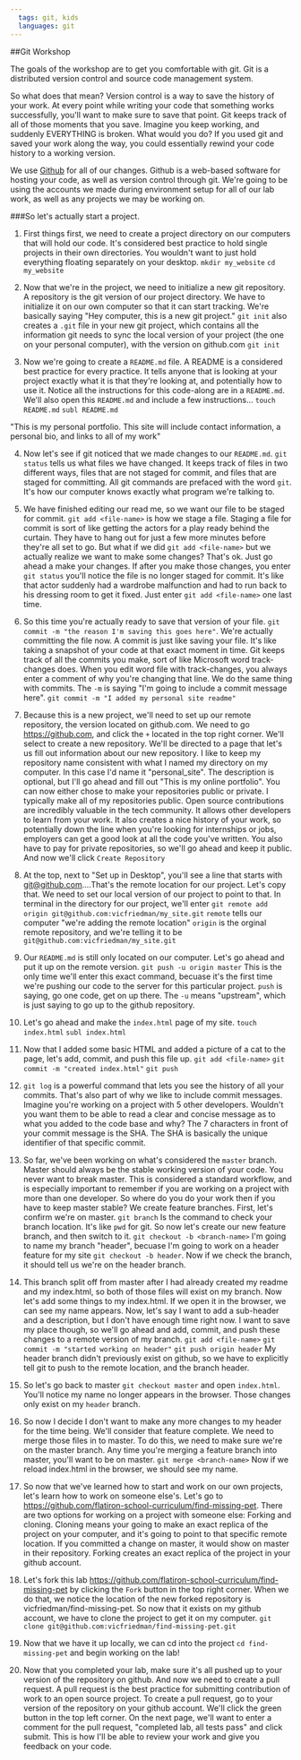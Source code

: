 ```yaml
---
  tags: git, kids 
  languages: git
---
```


##Git Workshop

The goals of the workshop are to get you comfortable with git. Git is a distributed version control and source code management system. 

So what does that mean? Version control is a way to save the history of your work. At every point while writing your code that something works successfully, you'll want to make sure to save that point. Git keeps track of all of those moments that you save. Imagine you keep working, and suddenly EVERYTHING is broken. What would you do? If you used git and saved your work along the way, you could essentially rewind your code history to a working version.

We use [Github](https://github.com/) for all of our changes. Github is a web-based software for hosting your code, as well as version control through git. We're going to be using the accounts we made during environment setup for all of our lab work, as well as any projects we may be working on.

###So let's actually start a project.

1. First things first, we need to create a project directory on our computers that will hold our code. It's considered best practice to hold single projects in their own directories. You wouldn't want to just hold everything floating separately on your desktop. 
`mkdir my_website`
`cd my_website`

2. Now that we're in the project, we need to initialize a new git repository. A repository is the git version of our project directory. We have to initialize it on our own computer so that it can start tracking. We're basically saying "Hey computer, this is a new git project." `git init` also creates a `.git` file in your new git project, which contains all the information git needs to sync the local version of your project (the one on your personal computer), with the version on github.com
`git init`

3. Now we're going to create a `README.md` file. A README is a considered best practice for every practice. It tells anyone that is looking at your project exactly what it is that they're looking at, and potentially how to use it. Notice all the instructions for this code-along are in a `README.md`. We'll also open this `README.md` and include a few instructions...
`touch README.md`
`subl README.md`

"This is my personal portfolio. This site will include contact information, a personal bio, and links to all of my work"

4. Now let's see if git noticed that we made changes to our `README.md`. `git status` tells us what files we have changed. It keeps track of files in two different ways, files that are not staged for commit, and files that are staged for committing. All git commands are prefaced with the word `git`. It's how our computer knows exactly what program we're talking to.

5. We have finished editing our read me, so we want our file to be staged for commit. `git add <file-name>` is how we stage a file. Staging a file for commit is sort of like getting the actors for a play ready behind the curtain. They have to hang out for just a few more minutes before they're all set to go. But what if we did `git add <file-name>` but we actually realize we want to make some changes? That's ok. Just go ahead a make your changes. If after you make those changes, you enter `git status` you'll notice the file is no longer staged for commit. It's like that actor suddenly had a wardrobe malfunction and had to run back to his dressing room to get it fixed. Just enter `git add <file-name>` one last time. 

6. So this time you're actually ready to save that version of your file. `git commit -m "the reason I'm saving this goes here"`. We're actually committing the file now. A commit is just like saving your file. It's like taking a snapshot of your code at that exact moment in time. Git keeps track of all the commits you make, sort of like Microsoft word track-changes does. When you edit word file with track-changes, you always enter a comment of why you're changing that line. We do the same thing with commits. The `-m` is saying "I'm going to include a commit message here". 
`git commit -m "I added my personal site readme"`

7. Because this is a new project, we'll need to set up our remote repository, the version located on github.com. We need to go https://github.com, and click the `+` located in the top right corner. We'll select to create a new repository. We'll be directed to a page that let's us fill out information about our new repository. I like to keep my repository name consistent with what I named my directory on my computer. In this case I'd name it "personal_site". The description is optional, but I'll go ahead and fill out "This is my online portfolio". You can now either chose to make your repositories public or private. I typically make all of my repositories public. Open source contributions are incredibly valuable in the tech community. It allows other developers to learn from your work. It also creates a nice history of your work, so potentially down the line when you're looking for internships or jobs, employers can get a good look at all the code you've written. You also have to pay for private repositories, so we'll go ahead and keep it public. And now we'll click `Create Repository`

8. At the top, next to "Set up in Desktop", you'll see a line that starts with git@github.com....That's the remote location for our project. Let's copy that. We need to set our local version of our project to point to that. In terminal in the directory for our project, we'll enter
`git remote add origin git@github.com:vicfriedman/my_site.git`
`remote` tells our computer "we're adding the remote location"
`origin` is the orginal remote repository, and we're telling it to be `git@github.com:vicfriedman/my_site.git`

9. Our `README.md` is still only located on our computer. Let's go ahead and put it up on the remote version. 
`git push -u origin master`
This is the only time we'll enter this exact command, becuase it's the first time we're pushing our code to the server for this particular project. `push` is saying, go one code, get on up there. The `-u` means "upstream", which is just saying to go up to the github repository. 

10. Let's go ahead and make the `index.html` page of my site.
`touch index.html`
`subl index.html`

11. Now that I added some basic HTML and added a picture of a cat to the page, let's add, commit, and push this file up.
`git add <file-name>`
`git commit -m "created index.html"`
`git push`

12. `git log` is a powerful command that lets you see the history of all your commits. That's also part of why we like to include commit messages. Imagine you're working on a project with 5 other developers. Wouldn't you want them to be able to read a clear and concise message as to what you added to the code base and why? The 7 characters in front of your commit message is the SHA. The SHA is basically the unique identifier of that specific commit.

13. So far, we've been working on what's considered the `master` branch. Master should always be the stable working version of your code. You never want to break master. This is considered a standard workflow, and is especially important to remember if you are working on a project with more than one developer. So where do you do your work then if you have to keep master stable? We create feature branches. First, let's confirm we're on master.
`git branch` Is the command to check your branch location. It's like `pwd` for git.
So now let's create our new feature branch, and then switch to it. 
`git checkout -b <branch-name>` I'm going to name my branch "header", becuase I'm going to work on a header feature for my site `git checkout -b header`. Now if we check the branch, it should tell us we're on the header branch.

14. This branch split off from master after I had already created my readme and my index.html, so both of those files will exist on my branch. Now let's add some things to my index.html. If we open it in the browser, we can see my name appears. Now, let's say I want to add a sub-header and a description, but I don't have enough time right now. I want to save my place though, so we'll go ahead and add, commit, and push these changes to a remote version of my branch.
`git add <file-name>`
`git commit -m "started working on header"`
`git push origin header`
My header branch didn't previously exist on github, so we have to explicitly tell git to push to the remote location, and the branch header. 

15. So let's go back to master `git checkout master` and open `index.html`. You'll notice my name no longer appears in the browser. Those changes only exist on my `header` branch.

16. So now I decide I don't want to make any more changes to my header for the time being. We'll consider that feature complete. We need to merge those files in to master. To do this, we need to make sure we're on the master branch. Any time you're merging a feature branch into master, you'll want to be on master. 
`git merge <branch-name>`
Now if we reload index.html in the browser, we should see my name.

17. So now that we've learned how to start and work on our own projects, let's learn how to work on someone else's. Let's go to https://github.com/flatiron-school-curriculum/find-missing-pet. There are two options for working on a project with someone else: Forking and cloning. Cloning means your going to make an exact replica of the project on your computer, and it's going to point to that specific remote location. If you committed a change on master, it would show on master in their repository. Forking creates an exact replica of the project in your github account.

18. Let's fork this lab https://github.com/flatiron-school-curriculum/find-missing-pet by clicking the `Fork` button in the top right corner. When we do that, we notice the location of the new forked repository is vicfriedman/find-missing-pet. So now that it exists on my github account, we have to clone the project to get it on my computer.
`git clone git@github.com:vicfriedman/find-missing-pet.git`

19. Now that we have it up locally, we can cd into the project `cd find-missing-pet` and begin working on the lab! 

<!-- After they complete the lab... -->

20. Now that you completed your lab, make sure it's all pushed up to your version of the repository on github. And now we need to create a pull request. A pull request is the best practice for submitting contribution of work to an open source project. To create a pull request, go to your version of the repository on your github account. We'll click the green button in the top left corner. On the next page, we'll want to enter a comment for the pull request, "completed lab, all tests pass" and click submit. This is how I'll be able to review your work and give you feedback on your code. 



